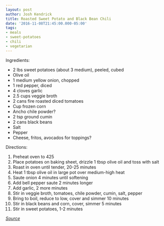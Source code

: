 ```yaml
---
layout: post
author: Josh Kendrick
title: Roasted Sweet Potato and Black Bean Chili
date: '2016-11-08T21:45:00.000-05:00'
tags:
- meals
- sweet-potatoes
- chili
- vegetarian
---
```


Ingredients:
* 2 lbs sweet potatoes (about 3 medium), peeled, cubed
* Olive oil
* 1 medium yellow onion, chopped
* 1 red pepper, diced
* 4 cloves garlic
* 2.5 cups veggie broth
* 2 cans fire roasted diced tomatoes
* Cup frozen corn
* Ancho chile powder?
* 2 tsp ground cumin
* 2 cans black beans
* Salt
* Pepper
* Cheese, fritos, avocados for toppings?

Directions:
1. Preheat oven to 425
2. Place potatoes on baking sheet, drizzle 1 tbsp olive oil and toss with salt
3. Roast in oven until tender, 20-25 minutes
4. Heat 1 tbsp olive oil in large pot over medium-high heat
5. Saute onion 4 minutes until softening
6. Add bell pepper saute 2 minutes longer
7. Add garlic, 2 more minutes
8. Stir in veggie broth, tomatoes, chile powder, cumin, salt, pepper
9. Bring to boil, reduce to low, cover and simmer 10 minutes
10. Stir in black beans and corn, cover, simmer 5 minutes
11. Stir in sweet potatoes, 1-2 minutes

*[Source](http://www.cookingclassy.com/roasted-sweet-potato-black-bean-chili/)*